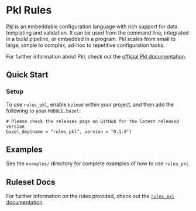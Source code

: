 # Pkl Rules

[Pkl] is an embeddable configuration language with rich support for data templating and
validation. It can be used from the command line, integrated in a build pipeline, or embedded in a
program. Pkl scales from small to large, simple to complex, ad-hoc to repetitive configuration
tasks.

For further information about Pkl, check out the [official Pkl documentation].

[official Pkl documentation]: https://pkl-lang.org/main/current/index.html
[pkl]: https://pkl-lang.org


## Quick Start

### Setup

To use `rules_pkl`, enable `bzlmod` within your project, and then add the following to your `MODULE.bazel`:

```starlark
# Please check the releases page on GitHub for the latest released version
bazel_dep(name = "rules_pkl", version = "0.1.0")
```

## Examples

See the `examples/` directory for complete examples of how to use `rules_pkl`.

## Ruleset Docs
For further information on the rules provided, check out the [`rules_pkl` documentation].

[`rules_pkl` documentation]: https://github.com/apple/rules_pkl/blob/main/docs/rules_pkl_docs.md
